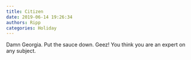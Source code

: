 ```yaml
---
title: Citizen
date: 2019-06-14 19:26:34
authors: Ripp
categories: Holiday
---
```


 Damn Georgia. Put the sauce down. Geez!  You think you are an expert on any subject.